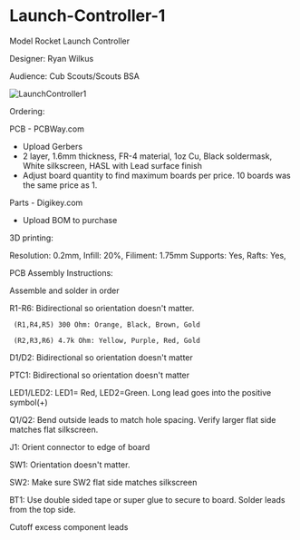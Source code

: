 # Launch-Controller-1
Model Rocket Launch Controller

Designer: Ryan Wilkus

Audience: Cub Scouts/Scouts BSA

![LaunchController1](https://raw.githubusercontent.com/RWilkus/Launch-Controller-1/master/.github/LaunchControllerRevA.bmp)

Ordering:

PCB - PCBWay.com
 - Upload Gerbers
 - 2 layer, 1.6mm thickness, FR-4 material, 1oz Cu, Black soldermask, White silkscreen, HASL with Lead surface finish
 - Adjust board quantity to find maximum boards per price. 10 boards was the same price as 1.

Parts - Digikey.com
 - Upload BOM to purchase


3D printing:

Resolution: 0.2mm, Infill: 20%, Filiment: 1.75mm Supports: Yes, Rafts: Yes, 


PCB Assembly Instructions:

Assemble and solder in order

R1-R6: Bidirectional so orientation doesn't matter. 

     (R1,R4,R5) 300 Ohm: Orange, Black, Brown, Gold
     
     (R2,R3,R6) 4.7k Ohm: Yellow, Purple, Red, Gold
     
D1/D2: Bidirectional so orientation doesn't matter

PTC1: Bidirectional so orientation doesn't matter

LED1/LED2: LED1= Red, LED2=Green. Long lead goes into the positive symbol(+)

Q1/Q2: Bend outside leads to match hole spacing. Verify larger flat side matches flat silkscreen. 

J1: Orient connector to edge of board

SW1: Orientation doesn't matter. 

SW2: Make sure SW2 flat side matches silkscreen

BT1: Use double sided tape or super glue to secure to board. Solder leads from the top side.

Cutoff excess component leads
